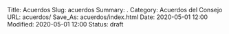 Title: Acuerdos
Slug: acuerdos
Summary: .
Category: Acuerdos del Consejo
URL: acuerdos/
Save_As: acuerdos/index.html
Date: 2020-05-01 12:00
Modified: 2020-05-01 12:00
Status: draft

